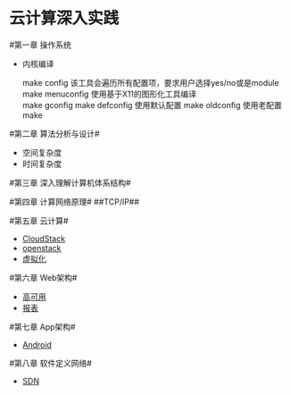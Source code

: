 云计算深入实践
=====

#第一章 操作系统
* 内核编译

    make config 该工具会遍历所有配置项，要求用户选择yes/no或是module  
    make menuconfig 使用基于X11的图形化工具编译  
    make gconfig 
    make defconfig  使用默认配置
    make oldconfig  使用老配置
    make

#第二章 算法分析与设计#
* 空间复杂度
* 时间复杂度

#第三章 深入理解计算机体系结构#

#第四章 计算网络原理#
##TCP/IP##

#第五章 云计算#
* [CloudStack](./cloudstack.md)
* [openstack](./OpenStack.md)
* [虚拟化](./虚拟化.md)
 
#第六章 Web架构#
* [高可用](./高可用.md)
* [报表](./报表.md)

#第七章 App架构#
* [Android](./android.md)

#第八章 软件定义网络#
* [SDN](./sdn.md)
